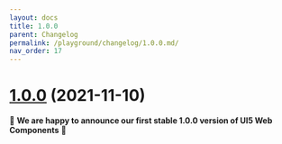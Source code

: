 ```yaml
---
layout: docs
title: 1.0.0
parent: Changelog
permalink: /playground/changelog/1.0.0.md/
nav_order: 17
---
```


# [1.0.0](https://github.com/SAP/ui5-webcomponents/compare/v1.0.0-rc.16...v1.0.0) (2021-11-10)


👏 **We are happy to announce our first stable 1.0.0 version of UI5 Web Components** 👏